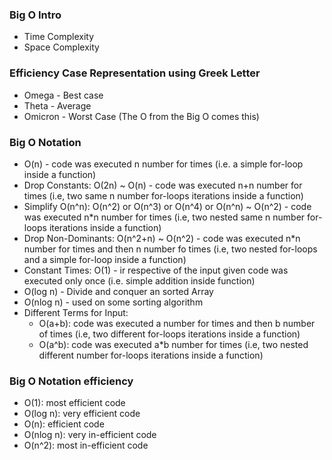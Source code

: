 ### Big O Intro

- Time Complexity
- Space Complexity

### Efficiency Case Representation using Greek Letter

- Omega - Best case
- Theta - Average
- Omicron - Worst Case (The O from the Big O comes this)

### Big O Notation

- O(n) - code was executed n number for times (i.e. a simple for-loop inside a function)
- Drop Constants: O(2n) ~ O(n) - code was executed n+n number for times (i.e, two same n number for-loops iterations inside a function)
- Simplify O(n^n): O(n^2) or O(n^3) or O(n^4) or O(n^n) ~ O(n^2) - code was executed n\*n number for times (i.e, two nested same n number for-loops iterations inside a function)
- Drop Non-Dominants: O(n^2+n) ~ O(n^2) - code was executed n\*n number for times and then n number fo times (i.e, two nested for-loops and a simple for-loop inside a function)
- Constant Times: O(1) - ir respective of the input given code was executed only once (i.e. simple addition inside function)
- O(log n) - Divide and conquer an sorted Array
- O(nlog n) - used on some sorting algorithm
- Different Terms for Input:
  - O(a+b): code was executed a number for times and then b number of times (i.e, two different for-loops iterations inside a function)
  - O(a^b): code was executed a\*b number for times (i.e, two nested different number for-loops iterations inside a function)

### Big O Notation efficiency

- O(1): most efficient code
- O(log n): very efficient code
- O(n): efficient code
- O(nlog n): very in-efficient code
- O(n^2): most in-efficient code

